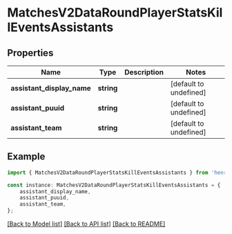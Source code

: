 # MatchesV2DataRoundPlayerStatsKillEventsAssistants


## Properties

Name | Type | Description | Notes
------------ | ------------- | ------------- | -------------
**assistant_display_name** | **string** |  | [default to undefined]
**assistant_puuid** | **string** |  | [default to undefined]
**assistant_team** | **string** |  | [default to undefined]

## Example

```typescript
import { MatchesV2DataRoundPlayerStatsKillEventsAssistants } from 'henrikdev-api-client';

const instance: MatchesV2DataRoundPlayerStatsKillEventsAssistants = {
    assistant_display_name,
    assistant_puuid,
    assistant_team,
};
```

[[Back to Model list]](../README.md#documentation-for-models) [[Back to API list]](../README.md#documentation-for-api-endpoints) [[Back to README]](../README.md)
